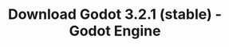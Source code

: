 ---
# Generated by /tools/generators/src/download_archive_generator !!! do not edit by hand !!!
title: 'Download Godot 3.2.1 (stable) - Godot Engine'
type: 'download/archive'
name: '3.2.1'
flavor: 'stable'
release_date: '2020-03-10T03:00:00-00:00'
release_notes: 'article/maintenance-release-godot-3-2-1/'
primaryPlatforms:
  - 'android.apk'
  - 'linux.64'
  - 'macos.universal'
  - 'windows.64'
  - 'linux_server.headless.64'
  - 'web'
  - 'templates'
links:
  android.apk:
    name: 'android.apk'
    title: 'Android'
    caption: 'Universal APK (ARM64 + ARMv7 + x86_64 + x86)'
    tags:
      - 'APK download'
      - 'ARM64/v7'
      - 'x86 (64 & 32 bit)'
    hosts:
      github_builds:
        regular: 'https://github.com/godotengine/godot-builds/releases/download/3.2.1-stable/Godot_v3.2.1-stable_android_editor.apk'
        mono: '#'
      github:
        regular: 'https://github.com/godotengine/godot/releases/download/3.2.1-stable/Godot_v3.2.1-stable_android_editor.apk'
        mono: '#'
  linux.64:
    name: 'linux.64'
    title: 'Linux'
    caption: 'Standard (x86_64)'
    tags:
      - '64 bit'
    hosts:
      github_builds:
        regular: 'https://github.com/godotengine/godot-builds/releases/download/3.2.1-stable/Godot_v3.2.1-stable_x11.64.zip'
        mono: 'https://github.com/godotengine/godot-builds/releases/download/3.2.1-stable/Godot_v3.2.1-stable_mono_x11_64.zip'
      github:
        regular: 'https://github.com/godotengine/godot/releases/download/3.2.1-stable/Godot_v3.2.1-stable_x11.64.zip'
        mono: 'https://github.com/godotengine/godot/releases/download/3.2.1-stable/Godot_v3.2.1-stable_mono_x11_64.zip'
  macos.universal:
    name: 'macos.universal'
    title: 'macOS'
    caption: 'Universal (x86_64 + Apple Silicon)'
    tags:
      - 'Intel/Apple Silicon'
      - '64 bit'
    hosts:
      github_builds:
        regular: 'https://github.com/godotengine/godot-builds/releases/download/3.2.1-stable/Godot_v3.2.1-stable_osx.universal.zip'
        mono: 'https://github.com/godotengine/godot-builds/releases/download/3.2.1-stable/Godot_v3.2.1-stable_mono_osx.universal.zip'
      github:
        regular: 'https://github.com/godotengine/godot/releases/download/3.2.1-stable/Godot_v3.2.1-stable_osx.universal.zip'
        mono: 'https://github.com/godotengine/godot/releases/download/3.2.1-stable/Godot_v3.2.1-stable_mono_osx.universal.zip'
  windows.64:
    name: 'windows.64'
    title: 'Windows'
    caption: 'Standard (x86_64)'
    tags:
      - '64 bit'
    hosts:
      github_builds:
        regular: 'https://github.com/godotengine/godot-builds/releases/download/3.2.1-stable/Godot_v3.2.1-stable_win64.exe.zip'
        mono: 'https://github.com/godotengine/godot-builds/releases/download/3.2.1-stable/Godot_v3.2.1-stable_mono_win64.zip'
      github:
        regular: 'https://github.com/godotengine/godot/releases/download/3.2.1-stable/Godot_v3.2.1-stable_win64.exe.zip'
        mono: 'https://github.com/godotengine/godot/releases/download/3.2.1-stable/Godot_v3.2.1-stable_mono_win64.zip'
  linux_server.headless.64:
    name: 'linux_server.headless.64'
    title: 'Linux Server'
    caption: 'Headless (x86_64)'
    tags:
      - '64 bit'
      - 'Headless'
    hosts:
      github_builds:
        regular: 'https://github.com/godotengine/godot-builds/releases/download/3.2.1-stable/Godot_v3.2.1-stable_linux_headless.64.zip'
        mono: 'https://github.com/godotengine/godot-builds/releases/download/3.2.1-stable/Godot_v3.2.1-stable_mono_linux_headless_64.zip'
      github:
        regular: 'https://github.com/godotengine/godot/releases/download/3.2.1-stable/Godot_v3.2.1-stable_linux_headless.64.zip'
        mono: 'https://github.com/godotengine/godot/releases/download/3.2.1-stable/Godot_v3.2.1-stable_mono_linux_headless_64.zip'
  web:
    name: 'web'
    title: 'Web editor'
    caption: ''
    tags:
      - 'Self-hosted'
      - 'Cross-platform'
    hosts:
      github_builds:
        regular: 'https://github.com/godotengine/godot-builds/releases/download/3.2.1-stable/Godot_v3.2.1-stable_web_editor.zip'
        mono: '#'
      github:
        regular: 'https://github.com/godotengine/godot/releases/download/3.2.1-stable/Godot_v3.2.1-stable_web_editor.zip'
        mono: '#'
  linux.32:
    name: 'linux.32'
    title: 'Linux'
    caption: 'Standard (x86)'
    tags:
      - '32 bit'
    hosts:
      github_builds:
        regular: 'https://github.com/godotengine/godot-builds/releases/download/3.2.1-stable/Godot_v3.2.1-stable_x11.32.zip'
        mono: 'https://github.com/godotengine/godot-builds/releases/download/3.2.1-stable/Godot_v3.2.1-stable_mono_x11_32.zip'
      github:
        regular: 'https://github.com/godotengine/godot/releases/download/3.2.1-stable/Godot_v3.2.1-stable_x11.32.zip'
        mono: 'https://github.com/godotengine/godot/releases/download/3.2.1-stable/Godot_v3.2.1-stable_mono_x11_32.zip'
  windows.32:
    name: 'windows.32'
    title: 'Windows'
    caption: 'Standard (x86)'
    tags:
      - '32 bit'
    hosts:
      github_builds:
        regular: 'https://github.com/godotengine/godot-builds/releases/download/3.2.1-stable/Godot_v3.2.1-stable_win32.exe.zip'
        mono: 'https://github.com/godotengine/godot-builds/releases/download/3.2.1-stable/Godot_v3.2.1-stable_mono_win32.zip'
      github:
        regular: 'https://github.com/godotengine/godot/releases/download/3.2.1-stable/Godot_v3.2.1-stable_win32.exe.zip'
        mono: 'https://github.com/godotengine/godot/releases/download/3.2.1-stable/Godot_v3.2.1-stable_mono_win32.zip'
  linux_server.64:
    name: 'linux_server.64'
    title: 'Linux Server'
    caption: 'Standard (x86_64)'
    tags:
      - '64 bit'
    hosts:
      github_builds:
        regular: 'https://github.com/godotengine/godot-builds/releases/download/3.2.1-stable/Godot_v3.2.1-stable_linux_server.64.zip'
        mono: 'https://github.com/godotengine/godot-builds/releases/download/3.2.1-stable/Godot_v3.2.1-stable_mono_linux_server_64.zip'
      github:
        regular: 'https://github.com/godotengine/godot/releases/download/3.2.1-stable/Godot_v3.2.1-stable_linux_server.64.zip'
        mono: 'https://github.com/godotengine/godot/releases/download/3.2.1-stable/Godot_v3.2.1-stable_mono_linux_server_64.zip'
  aar_library:
    name: 'aar_library'
    title: 'AAR library'
    caption: ''
    tags:
      - 'Android plugins'
      - 'Java'
      - 'Kotlin'
    hosts:
      github_builds:
        regular: 'https://github.com/godotengine/godot-builds/releases/download/3.2.1-stable/godot-lib.3.2.1.stable.release.aar'
        mono: 'https://github.com/godotengine/godot-builds/releases/download/3.2.1-stable/godot-lib.3.2.1.stable.mono.release.aar'
      github:
        regular: 'https://github.com/godotengine/godot/releases/download/3.2.1-stable/godot-lib.3.2.1.stable.release.aar'
        mono: 'https://github.com/godotengine/godot/releases/download/3.2.1-stable/godot-lib.3.2.1.stable.mono.release.aar'
  templates:
    name: 'templates'
    title: 'Export templates'
    caption: ''
    tags:
      - 'Used to export your games to all supported platforms'
    hosts:
      github_builds:
        regular: 'https://github.com/godotengine/godot-builds/releases/download/3.2.1-stable/Godot_v3.2.1-stable_export_templates.tpz'
        mono: 'https://github.com/godotengine/godot-builds/releases/download/3.2.1-stable/Godot_v3.2.1-stable_mono_export_templates.tpz'
      github:
        regular: 'https://github.com/godotengine/godot/releases/download/3.2.1-stable/Godot_v3.2.1-stable_export_templates.tpz'
        mono: 'https://github.com/godotengine/godot/releases/download/3.2.1-stable/Godot_v3.2.1-stable_mono_export_templates.tpz'
---